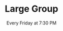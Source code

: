 ---
title: "Large Group"
category: "Connect"
description: "Large Groups are weekly meetings held on campus where the body of AACF gathers in a time of fellowship. Each week starts off with icebreakers and a time of worship, followed by a message related to the quarterly subtheme delivered by a speaker.  We also have Post Large Groups where brothers and sisters can get to know each other more through hangouts, conversation, and/or food. Large groups are on Friday nights at 7:30!"
location: "Baker 102 for Fall Quarter"
date: "Every Friday at 7:30 PM" 
gif: "../../images/connect/large_group.gif"
img: "../../images/connect/large_group.jpg"
link: ""
---